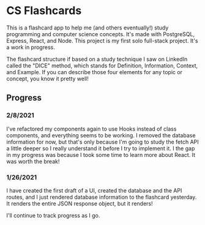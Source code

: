 # CS Flashcards

This is a flashcard app to help me (and others eventually!) study programming and computer science concepts. It's made with PostgreSQL, Express, React, and Node.
This project is my first solo full-stack project. It's a work in progress.

The flashcard structure if based on a study technique I saw on LinkedIn called the "DICE" method, which stands for Definition, Information, Context, and Example. If you can describe those four elements for any topic or concept, you know it pretty well!

## Progress

### 2/8/2021

I've refactored my components again to use Hooks instead of class components, and everything seems to be working. I removed the database information for now, but that's only because I'm going to study the fetch API a little deeper so I really understand it before I try to implement it.
I the gap in my progress was because I took some time to learn more about React. It was worth the break!

### 1/26/2021

I have created the first draft of a UI, created the database and the API routes, and I just rendered database information to the flashcard yesterday. It renders the entire JSON response object, but it renders!

I'll continue to track progress as I go.
